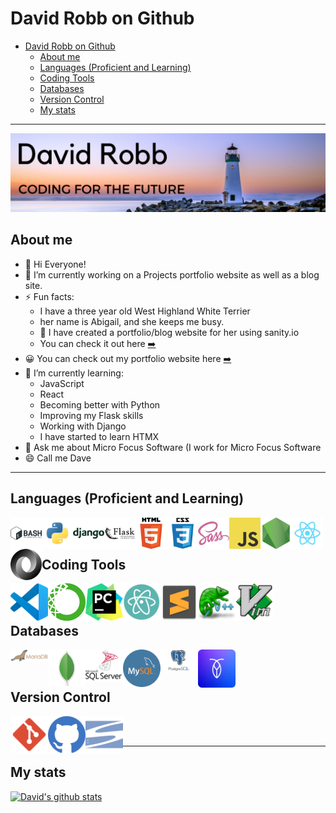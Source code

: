 # David Robb on Github

<!-- <img align="left" alt="DRobb Banner" width="1584px" src="./img/drobb_banner.png" /> -->
<!--
** drobb2020/drobb2020 ** is a ✨ _special_ ✨ repository because its `README.md` (this file) appears on your GitHub profile. -->

- [David Robb on Github](#david-robb-on-github)
  - [About me](#about-me)
  - [Languages (Proficient and Learning)](#languages-proficient-and-learning)
  - [Coding Tools](#coding-tools)
  - [Databases](#databases)
  - [Version Control](#version-control)
  - [My stats](#my-stats)

---

![Banner](./img/drobb_banner.png)

## About me

- 👋 Hi Everyone!
- 🔭 I’m currently working on a Projects portfolio website as well as a blog site.
- ⚡ Fun facts:
  - I have a three year old West Highland White Terrier
  - her name is Abigail, and she keeps me busy.
  - 🐶 I have created a portfolio/blog website for her using sanity.io
  - You can check it out here [➡️](https://abigailportfolio.netlify.app)
- 😀 You can check out my portfolio website here [➡️][portfolio]
- 🌱 I’m currently learning:
  - JavaScript
  - React
  - Becoming better with Python
  - Improving my Flask skills
  - Working with Django
  - I have started to learn HTMX
- 💬 Ask me about Micro Focus Software (I work for Micro Focus Software
- 😄 Call me Dave

---

## Languages (Proficient and Learning)

<img align="left" alt="bash" title="Bash Scripting" width="50px" src="https://raw.githubusercontent.com/github/explore/80688e429a7d4ef2fca1e82350fe8e3517d3494d/topics/bash/bash.png" />
<img align="left" alt="Python" title="Python 3.x" width=50px src="https://raw.githubusercontent.com/github/explore/80688e429a7d4ef2fca1e82350fe8e3517d3494d/topics/python/python.png" />
<img align="left" alt="Python" title="Django 3.x" width=50px src="https://raw.githubusercontent.com/github/explore/80688e429a7d4ef2fca1e82350fe8e3517d3494d/topics/django/django.png" />
<img align="left" alt="Flask" title="Flask 2.x" width=50px src="https://raw.githubusercontent.com/github/explore/80688e429a7d4ef2fca1e82350fe8e3517d3494d/topics/flask/flask.png" />
<img align="left" alt="HTML5" title="HTML 5" width="50px" src="https://raw.githubusercontent.com/github/explore/80688e429a7d4ef2fca1e82350fe8e3517d3494d/topics/html/html.png" />
<img align="left" alt="CSS3" title="CSS 3" width="50px" src="https://raw.githubusercontent.com/github/explore/80688e429a7d4ef2fca1e82350fe8e3517d3494d/topics/css/css.png" />
<img align="left" alt="Sass" title="Dart SASS" width="50px" src="https://raw.githubusercontent.com/github/explore/80688e429a7d4ef2fca1e82350fe8e3517d3494d/topics/sass/sass.png" />
<img align="left" alt="JavaScript" title="JavaScript" width="50px" src="https://raw.githubusercontent.com/github/explore/80688e429a7d4ef2fca1e82350fe8e3517d3494d/topics/javascript/javascript.png" />
<img align="left" alt="Node.js" title="Node.js" width="50px" src="https://raw.githubusercontent.com/github/explore/80688e429a7d4ef2fca1e82350fe8e3517d3494d/topics/nodejs/nodejs.png" />
<img align="left" alt="React" title="React 17.x" width="50px" src="https://raw.githubusercontent.com/github/explore/80688e429a7d4ef2fca1e82350fe8e3517d3494d/topics/react/react.png" />
<img align="left" alt="json" title="JavaScript Object Notation" width="50px" src="https://raw.githubusercontent.com/github/explore/80688e429a7d4ef2fca1e82350fe8e3517d3494d/topics/json/json.png" /><br /><br />

## Coding Tools

<img align="left" alt="Visual Studio Code" title="Visual Studio Code" width="60px" src="https://raw.githubusercontent.com/github/explore/80688e429a7d4ef2fca1e82350fe8e3517d3494d/topics/visual-studio-code/visual-studio-code.png" />
<img align="left" alt="Anaconda" title="Anaconda" width="60px" src="./img/anaconda.png" />
<img align="left" alt="PyCharm" title="PyCharm" width="60px" src="./img/PyCharm.png" />
<img align="left" alt="Atom" title="Atom" width="60px" src="./img/atom.png" />
<img align="left" alt="Sublime Text" title="Sublime Text" width="60px" src="./img/sublimetext.png" />
<img align="left" alt="Notepad++" title="Notepad++" width="60px" src="./img/notepadplusplus.png" />
<img align="left" alt="Vim" title="VIM on Linux" width="60px" src="./img/vim.png" /><br /><br />

## Databases

<img align="left" alt="MariaDB" title="MariaDB" width="60px" src="./img/mariadb.png" />

<img align="left" alt="MongoDB" title="MongoDB" width="60px" src="./img/mongodb.png" />

<img align="left" alt="Microsoft SQL Server" title="MS SQL Server" width="60px" src="./img/microsoft-sql-server.png" />

<img align="left" alt="mySQL" title="mySQL" width="60px" src="./img/mysql.png" />

<img align="left" alt="Postgres" title="PostgreSQL" width="60px" src="./img/postgresql.png" />

<img align="left" alt="CockroachDB" title="CockroachDB" width="60px" src="./img/cockroachdb.png" /><br /><br />

## Version Control

<img align="left" alt="Git" title="Git" width="60px" src="./img/git.png" />
<img align="left" alt="GitHub" title="GitHub" width="60px" src="./img/github.png" />

<img align="left" alt="Subversion" title="Subversion" width="60px" src="./img/subversion.png" />
<br /><br />

---

## My stats

[![David's github stats](https://github-readme-stats.vercel.app/api?username=drobb2020)](https://github.com/drobb2020/github-readme-stats)

<!-- [![Top Langs](https://github-readme-stats.vercel.app/api/top-langs/?username=drobb2020&exclude_repo=github-readme-stats,drobb2020.github.io)](https://github.com/drobb2020/github-readme-stats) -->

<!-- Common Links -->

[facebook]: https://www.facebook.com/david.robb.2012
[linkedin]: https://www.linkedin.com/in/david-robb-42436a20/
[twitter]: https://twitter.com/DavidRobb2
[portfolio]: https://davidrobb2021.tech "David Robb portfolio"
